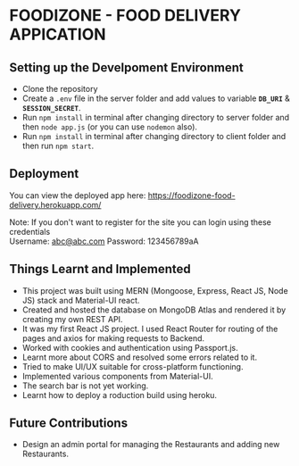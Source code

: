 # FOODIZONE - FOOD DELIVERY APPICATION

## Setting up the Develpoment Environment
 
* Clone the repository 
* Create a `.env` file in the server folder and add values to variable **`DB_URI`** & **`SESSION_SECRET`**.
* Run `npm install` in terminal after changing directory to server folder and then `node app.js` (or you can use `nodemon` also).
* Run `npm install` in terminal  after changing directory to client folder and then run `npm start`.
  
## Deployment

You can view the deployed app here:
https://foodizone-food-delivery.herokuapp.com/

Note: If you don't want to register for the site you can login using these credentials <br />
Username: abc@abc.com
Password: 123456789aA

## Things Learnt and Implemented 
* This project was built using MERN (Mongoose, Express, React JS, Node JS) stack and Material-UI react.
* Created and hosted the database on MongoDB Atlas and rendered  it by creating my own REST API.
* It was my first React JS project. I used React Router for routing of the pages and axios for making requests to Backend.
* Worked with cookies and authentication using Passport.js.
* Learnt more about CORS and resolved some errors related to it.
* Tried to make UI/UX suitable for cross-platform functioning.
* Implemented various components from Material-UI.
* The search bar is not yet working.
* Learnt how to deploy a roduction build using heroku.
  
## Future Contributions
* Design an admin portal for managing the Restaurants and adding new Restaurants.

